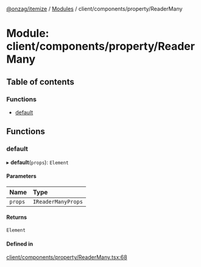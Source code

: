 [@onzag/itemize](../README.md) / [Modules](../modules.md) / client/components/property/ReaderMany

# Module: client/components/property/ReaderMany

## Table of contents

### Functions

- [default](client_components_property_ReaderMany.md#default)

## Functions

### default

▸ **default**(`props`): `Element`

#### Parameters

| Name | Type |
| :------ | :------ |
| `props` | `IReaderManyProps` |

#### Returns

`Element`

#### Defined in

[client/components/property/ReaderMany.tsx:68](https://github.com/onzag/itemize/blob/f2db74a5/client/components/property/ReaderMany.tsx#L68)
